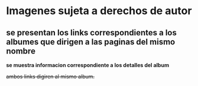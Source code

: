# Imagenes sujeta a derechos de autor
## se presentan los links correspondientes a los albumes que dirigen a las paginas del mismo nombre
**se muestra informacion correspondiente a los detalles del album**

~~ambos links digiren al mismo album.~~
